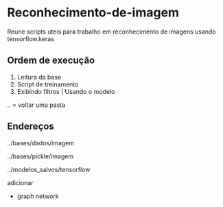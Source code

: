 # Reconhecimento-de-imagem
Reune scripts uteis para trabalho em reconhecimento de imagens usando tensorflow.keras

## Ordem de execução
1. Leitura da base
2. Script de treinamento
3. Exibindo filtros | Usando o modelo

.. = voltar uma pasta

## Endereços

../bases/dados/imagem

../bases/pickle/imagem

../modelos_salvos/tensorflow

adicionar
* graph network
